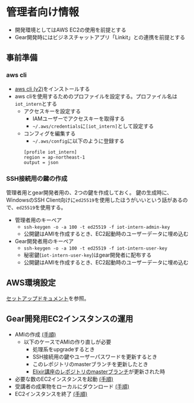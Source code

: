 # 管理者向け情報

- 開発環境としてはAWS EC2の使用を前提とする
- Gear開発時にはビジネスチャットアプリ「Linkit」との連携を前提とする

## 事前準備

### aws cli

- [aws cli (v2)](https://docs.aws.amazon.com/ja_jp/cli/latest/userguide/install-cliv2.html)をインストールする
- aws cliを使用するためのプロファイルを設定する。プロファイル名は`iot_intern`とする
  - アクセスキーを設定する
    - IAMユーザーでアクセスキーを取得する
    - `~/.aws/credentials`に`[iot_intern]`として設定する
  - コンフィグを編集する
    - `~/.aws/config`に以下のように登録する
    ```
    [profile iot_intern]
    region = ap-northeast-1
    output = json
    ```

### SSH接続用の鍵の作成

管理者用とgear開発者用の、2つの鍵を作成しておく。
鍵の生成時に、WindowsのSSH Client向けに`ed25519`を使用したほうがいいという話があるので、`ed25519`を使用する。

- 管理者用のキーペア
  - `ssh-keygen -o -a 100 -t ed25519 -f iot-intern-admin-key`
  - 公開鍵はAMIを作成するとき、EC2起動時のユーザーデータに埋め込む
- Gear開発者用のキーペア
  - `ssh-keygen -o -a 100 -t ed25519 -f iot-intern-user-key`
  - 秘密鍵(`iot-intern-user-key`)はgear開発者に配布する
  - 公開鍵はAMIを作成するとき、EC2起動時のユーザーデータに埋め込む

## AWS環境設定

[セットアップドキュメント](./setup/aws.md)を参照。

## Gear開発用EC2インスタンスの運用

- AMIの作成 [(手順)](./operation/create_ami.md)
  - 以下のケースでAMIの作り直しが必要
    - 処理系をupgradeするとき
    - SSH接続用の鍵やユーザーパスワードを更新するとき
    - このレポジトリのmasterブランチを更新したとき
    - [Elixir講座のレポジトリのmasterブランチ](https://github.com/Fumipo-Theta/elixir-training)が更新された時
- 必要な数のEC2インスタンスを起動 [(手順)](./operation/launch_instances_for_intern.md)
- 受講者の成果物をローカルにダウンロード [(手順)](./operation/download_work_of_participants.md)
- EC2インスタンスを終了 [(手順)](./operation/terminate_instances_for_intern.md)
